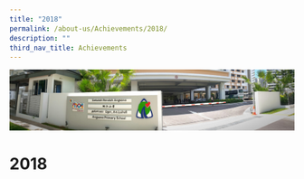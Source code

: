 ```yaml
---
title: "2018"
permalink: /about-us/Achievements/2018/
description: ""
third_nav_title: Achievements
---
```

![](/images/About%20Us.jpg)

2018
====